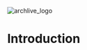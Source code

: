 ![archlive_logo](https://raw.githubusercontent.com/adi1090x/archlive/master/images/archlive.png) <br />

# Introduction
